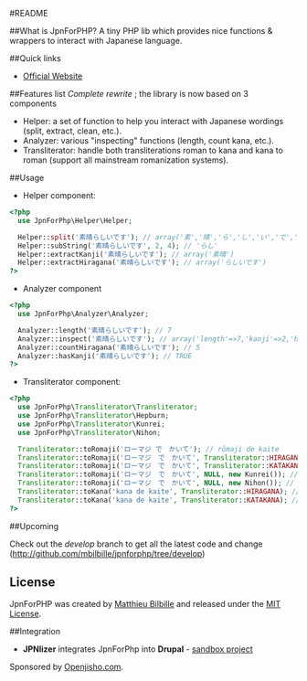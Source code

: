 #README

##What is JpnForPHP?
A tiny PHP lib which provides nice functions & wrappers to interact with Japanese language.

##Quick links
- [Official Website](http://mbilbille.github.com/jpnforphp/)

##Features list
_Complete rewrite_ ; the library is now based on 3 components

- Helper: a set of function to help you interact with Japanese wordings (split, extract, clean, etc.).
- Analyzer: various "inspecting" functions (length, count kana, etc.).
- Transliterator: handle both transliterations roman to kana and kana to roman (support all mainstream romanization systems).

##Usage

- Helper component:

```php
<?php
  use JpnForPhp\Helper\Helper;

  Helper::split('素晴らしいです'); // array('素','晴','ら','し','い','で','す')
  Helper::subString('素晴らしいです', 2, 4); // 'らし'
  Helper::extractKanji('素晴らしいです'); // array('素晴')
  Helper::extractHiragana('素晴らしいです'); // array('らしいです')
?>
```

- Analyzer component

```php
<?php
  use JpnForPhp\Analyzer\Analyzer;

  Analyzer::length('素晴らしいです'); // 7
  Analyzer::inspect('素晴らしいです'); // array('length'=>7,'kanji'=>2,'hiragana' =>5,'katakana'=>0)
  Analyzer::countHiragana('素晴らしいです'); // 5
  Analyzer::hasKanji('素晴らしいです'); // TRUE
?>
```

- Transliterator component:

```php
<?php
  use JpnForPhp\Transliterator\Transliterator;
  use JpnForPhp\Transliterator\Hepburn;
  use JpnForPhp\Transliterator\Kunrei;
  use JpnForPhp\Transliterator\Nihon;

  Transliterator::toRomaji('ローマジ で　かいて'); // rōmaji de kaite
  Transliterator::toRomaji('ローマジ　で　かいて', Transliterator::HIRAGANA, new Hepburn()); // ローマジ de kaite
  Transliterator::toRomaji('ローマジ　で　かいて', Transliterator::KATAKANA, new Hepburn()); // rōmaji で かいて
  Transliterator::toRomaji('ローマジ　で　かいて', NULL, new Kunrei()); // rômazi de kaite
  Transliterator::toRomaji('ローマジ　で　かいて', NULL, new Nihon()); // rômazi de kaite
  Transliterator::toKana('kana de kaite', Transliterator::HIRAGANA); // かな　で　かいて
  Transliterator::toKana('kana de kaite', Transliterator::KATAKANA); // カナ　デ　カイテ
?>
```


##Upcoming

Check out the _develop_ branch to get all the latest code and change (http://github.com/mbilbille/jpnforphp/tree/develop)

## License

JpnForPHP was created by [Matthieu Bilbille](http://github.com/mbilbille) and released under the [MIT License](http://github.com/mbilbille/jpnforphp/blob/master/LICENSE).

##Integration

- **JPNlizer** integrates JpnForPhp into **Drupal** - [sandbox project](http://drupal.org/sandbox/mbilbille/1613510)

Sponsored by [Openjisho.com](http://www.openjisho.com). 